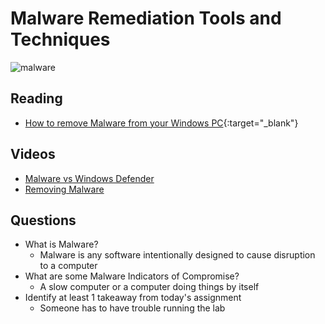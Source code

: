 # Malware Remediation Tools and Techniques

![malware](https://fox2now.com/wp-content/uploads/sites/14/2016/10/150114094258-the-jester-1024x576.jpg)

## Reading

- [How to remove Malware from your Windows PC](https://www.pcworld.com/article/243818/how-to-remove-malware-from-your-windows-pc.html){:target="_blank"}

## Videos

- [Malware vs Windows Defender](https://www.youtube.com/watch?v=ZbYx8V2RTjc)
- [Removing Malware](https://www.youtube.com/watch?v=3OPxAGk65tM)

## Questions

- What is Malware?
  - Malware is any software intentionally designed to cause disruption to a computer
- What are some Malware Indicators of Compromise?
  - A slow computer or a computer doing things by itself
- Identify at least 1 takeaway from today's assignment
  - Someone has to have trouble running the lab